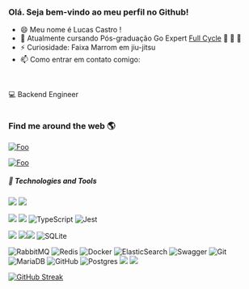### Olá. Seja bem-vindo ao meu perfil no Github! 

- 😄 Meu nome é Lucas Castro !
- 🌱 Atualmente cursando Pós-graduação Go Expert [Full Cycle](https://goexpert.fullcycle.com.br/pos-goexpert/) 🖖 🖖 🖖
- ⚡ Curiosidade: Faixa Marrom em jiu-jitsu 
- 📫 Como entrar em contato comigo:

<br>

💻 Backend Engineer

<img src="https://komarev.com/ghpvc/?username=lecastro&style=flat-square&color=blue" alt=""/>

### Find me around the web 🌎

 [![Foo](https://img.shields.io/badge/LinkedIn-0077B5?style=for-the-badge&logo=linkedin&logoColor=white)](https://www.linkedin.com/in/lucas-castro-2925a3b6/)

[![Foo](https://img.shields.io/badge/Instagram-E4405F?style=for-the-badge&logo=instagram&logoColor=white)](https://www.instagram.com/lecastro1993/)

##### 🤹 Technologies and Tools

![](https://img.shields.io/badge/PHP-777BB4?style=for-the-badge&logo=php&logoColor=white) ![](https://img.shields.io/badge/Laravel-FF2D20?style=for-the-badge&logo=laravel&logoColor=white) 

![](https://img.shields.io/badge/JavaScript-323330?style=for-the-badge&logo=javascript&logoColor=F7DF1E) ![](https://img.shields.io/badge/Node.js-339933?style=for-the-badge&logo=nodedotjs&logoColor=white) ![TypeScript](https://img.shields.io/badge/typescript-%23007ACC.svg?style=for-the-badge&logo=typescript&logoColor=white) ![Jest](https://img.shields.io/badge/-jest-%23C21325?style=for-the-badge&logo=jest&logoColor=white)

![](https://img.shields.io/badge/MySQL-00000F?style=for-the-badge&logo=mysql&logoColor=white) ![](https://img.shields.io/badge/PostgreSQL-316192?style=for-the-badge&logo=postgresql&logoColor=white)![](https://img.shields.io/badge/Oracle-F80000?style=for-the-badge&logo=oracle&logoColor=black) ![SQLite](https://img.shields.io/badge/sqlite-%2307405e.svg?style=for-the-badge&logo=sqlite&logoColor=white)

![RabbitMQ](https://img.shields.io/badge/Rabbitmq-FF6600?style=for-the-badge&logo=rabbitmq&logoColor=white) ![Redis](https://img.shields.io/badge/redis-%23DD0031.svg?style=for-the-badge&logo=redis&logoColor=white) ![Docker](https://img.shields.io/badge/docker-%230db7ed.svg?style=for-the-badge&logo=docker&logoColor=white) ![ElasticSearch](https://img.shields.io/badge/-ElasticSearch-005571?style=for-the-badge&logo=elasticsearch) ![Swagger](https://img.shields.io/badge/-Swagger-%23Clojure?style=for-the-badge&logo=swagger&logoColor=white) ![Git](https://img.shields.io/badge/git-%23F05033.svg?style=for-the-badge&logo=git&logoColor=white)  ![MariaDB](https://img.shields.io/badge/MariaDB-003545?style=for-the-badge&logo=mariadb&logoColor=white) ![GitHub](https://img.shields.io/badge/github-%23121011.svg?style=for-the-badge&logo=github&logoColor=white) ![Postgres](https://img.shields.io/badge/postgres-%23316192.svg?style=for-the-badge&logo=postgresql&logoColor=white)
![](https://img.shields.io/badge/Postman-FF6C37?style=for-the-badge&logo=Postman&logoColor=white) ![](https://img.shields.io/badge/Insomnia-5849be?style=for-the-badge&logo=Insomnia&logoColor=white)


[![GitHub Streak](http://github-readme-streak-stats.herokuapp.com?user=lecastro&theme=dark&background=000000)](https://git.io/streak-stats)

